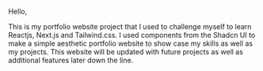 Hello,

This is my portfolio website project that I used to challenge myself to learn Reactjs, Next.js and Tailwind.css. I used components from the Shadcn UI to make a simple aesthetic portfolio website to show case
my skills as well as my projects. This website will be updated with future projects as well as additional features later down the line.
